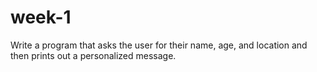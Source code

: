 # week-1
Write a program that asks the user for their name, age, and location and then prints out a personalized message.
